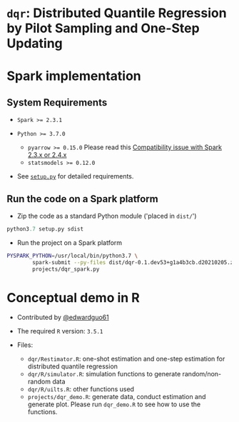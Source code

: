# `dqr`: Distributed Quantile Regression by Pilot Sampling and One-Step Updating

# Spark implementation

## System Requirements

- `Spark >= 2.3.1`
- `Python >= 3.7.0`
  - `pyarrow >= 0.15.0` Please read this [Compatibility issue with Spark 2.3.x or 2.4.x](https://spark.apache.org/docs/latest/sql-pyspark-pandas-with-arrow.html#compatibility-setting-for-pyarrow--0150-and-spark-23x-24x)
  - `statsmodels >= 0.12.0`

- See [`setup.py`](setup.py) for detailed requirements.

## Run the code on a Spark platform

- Zip the code as a standard Python module ('placed in `dist/`')

``` python
python3.7 setup.py sdist
```

- Run the project on a Spark platform

``` bash
PYSPARK_PYTHON=/usr/local/bin/python3.7 \
        spark-submit --py-files dist/dqr-0.1.dev53+g1a4b3cb.d20210205.zip \
        projects/dqr_spark.py
```


# Conceptual demo in R

- Contributed by [@edwardguo61](https://github.com/edwardguo61/Quantile_Regression_code)

- The required `R` version: `3.5.1`

- Files:
  - `dqr/Restimator.R`: one-shot estimation and one-step estimation for distributed quantile regression
  - `dqr/R/simulator.R`: simulation functions to generate random/non-random data
  - `dqr/R/uilts.R`: other functions used
  - `projects/dqr_demo.R`: generate data, conduct estimation and generate plot. Please run
    `dqr_demo.R` to see how to use the functions.
